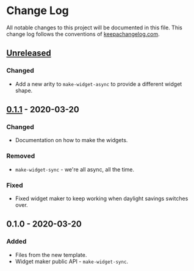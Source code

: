 # Change Log
All notable changes to this project will be documented in this file. This change log follows the conventions of [keepachangelog.com](http://keepachangelog.com/).

## [Unreleased]
### Changed
- Add a new arity to `make-widget-async` to provide a different widget shape.

## [0.1.1] - 2020-03-20
### Changed
- Documentation on how to make the widgets.

### Removed
- `make-widget-sync` - we're all async, all the time.

### Fixed
- Fixed widget maker to keep working when daylight savings switches over.

## 0.1.0 - 2020-03-20
### Added
- Files from the new template.
- Widget maker public API - `make-widget-sync`.

[Unreleased]: https://github.com/your-name/covid-19/compare/0.1.1...HEAD
[0.1.1]: https://github.com/your-name/covid-19/compare/0.1.0...0.1.1
